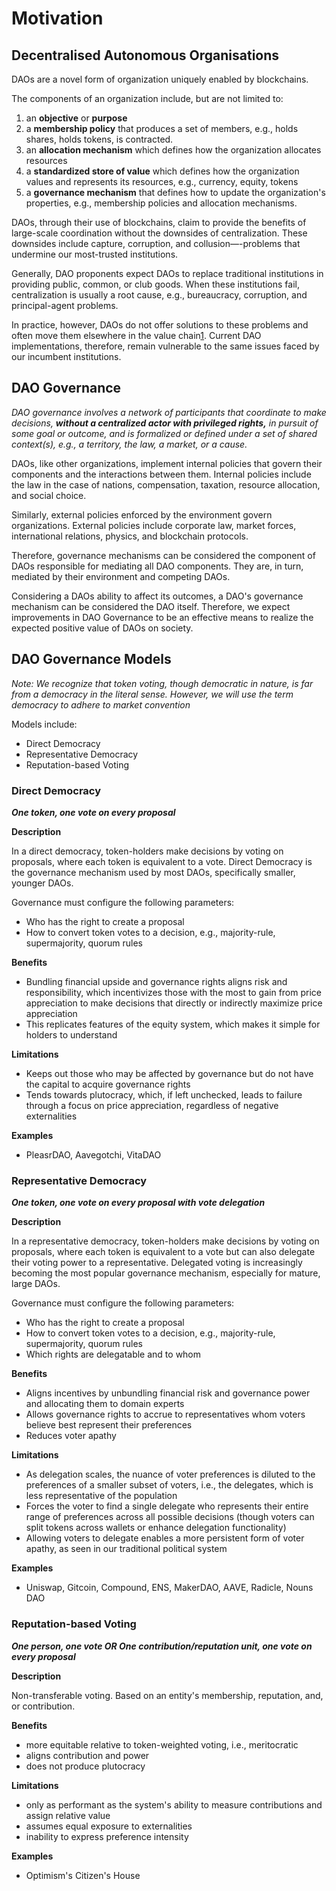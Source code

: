 # Motivation

## Decentralised Autonomous Organisations

DAOs are a novel form of organization uniquely enabled by blockchains.

The components of an organization include, but are not limited to:

1. an **objective** or **purpose**
2. a **membership policy** that produces a set of members, e.g., holds shares, holds tokens, is contracted.
3. an **allocation mechanism** which defines how the organization allocates resources
4. a **standardized store of value** which defines how the organization values and represents its resources, e.g., currency, equity, tokens
5. a **governance mechanism** that defines how to update the organization's properties, e.g., membership policies and allocation mechanisms.

<INSERT DIAGRAM: DAO components>

DAOs, through their use of blockchains, claim to provide the benefits of large-scale coordination without the downsides of centralization. These downsides include capture, corruption, and collusion—-problems that undermine our most-trusted institutions.

Generally, DAO proponents expect DAOs to replace traditional institutions in providing public, common, or club goods. When these institutions fail, centralization is usually a root cause, e.g., bureaucracy, corruption, and principal-agent problems.

In practice, however, DAOs do not offer solutions to these problems and often move them elsewhere in the value chain[1]. Current DAO implementations, therefore, remain vulnerable to the same issues faced by our incumbent institutions.

## DAO Governance

*DAO governance involves a network of participants that coordinate to make decisions, **without a centralized actor with privileged rights,** in pursuit of some goal or outcome, and is formalized or defined under a set of shared context(s), e.g., a territory, the law, a market, or a cause.*

DAOs, like other organizations, implement internal policies that govern their components and the interactions between them. Internal policies include the law in the case of nations, compensation, taxation, resource allocation, and social choice.

Similarly, external policies enforced by the environment govern organizations. External policies include corporate law, market forces, international relations, physics, and blockchain protocols.

Therefore, governance mechanisms can be considered the component of DAOs responsible for mediating all DAO components. They are, in turn, mediated by their environment and competing DAOs.

<INSERT DIAGRAM: DAO Governance Influences>

Considering a DAOs ability to affect its outcomes, a DAO's governance mechanism can be considered the DAO itself. Therefore, we expect improvements in DAO Governance to be an effective means to realize the expected positive value of DAOs on society.

## DAO Governance Models

*Note: We recognize that token voting, though democratic in nature, is far from a democracy in the literal sense. However, we will use the term democracy to adhere to market convention*

Models include:

- Direct Democracy
- Representative Democracy
- Reputation-based Voting

### Direct Democracy

***One token, one vote on every proposal*** 

**Description**

In a direct democracy, token-holders make decisions by voting on proposals, where each token is equivalent to a vote. Direct Democracy is the governance mechanism used by most DAOs, specifically smaller, younger DAOs.

Governance must configure the following parameters:

- Who has the right to create a proposal
- How to convert token votes to a decision, e.g., majority-rule, supermajority, quorum rules

**Benefits**

- Bundling financial upside and governance rights aligns risk and responsibility, which incentivizes those with the most to gain from price appreciation to make decisions that directly or indirectly maximize price appreciation
- This replicates features of the equity system, which makes it simple for holders to understand

**Limitations**

- Keeps out those who may be affected by governance but do not have the capital to acquire governance rights
- Tends towards plutocracy, which, if left unchecked, leads to failure through a focus on price appreciation, regardless of negative externalities

**Examples**

- PleasrDAO, Aavegotchi, VitaDAO

### Representative Democracy

***One token, one vote on every proposal with vote delegation*** 

**Description**

In a representative democracy, token-holders make decisions by voting on proposals, where each token is equivalent to a vote but can also delegate their voting power to a representative. Delegated voting is increasingly becoming the most popular governance mechanism, especially for mature, large DAOs. 

Governance must configure the following parameters:

- Who has the right to create a proposal
- How to convert token votes to a decision, e.g., majority-rule, supermajority, quorum rules
- Which rights are delegatable and to whom

**Benefits**

- Aligns incentives by unbundling financial risk and governance power and allocating them to domain experts
- Allows governance rights to accrue to representatives whom voters believe best represent their preferences
- Reduces voter apathy

**Limitations**

- As delegation scales, the nuance of voter preferences is diluted to the preferences of a smaller subset of voters, i.e., the delegates, which is less representative of the population
- Forces the voter to find a single delegate who represents their entire range of preferences across all possible decisions (though voters can split tokens across wallets or enhance delegation functionality)
- Allowing voters to delegate enables a more persistent form of voter apathy, as seen in our traditional political system

**Examples**

- Uniswap, Gitcoin, Compound, ENS, MakerDAO, AAVE, Radicle, Nouns DAO

### Reputation-based Voting

***One person, one vote OR One contribution/reputation unit, one vote on every proposal*** 

**Description**

Non-transferable voting. Based on an entity's membership, reputation, and, or contribution.

**Benefits**

- more equitable relative to token-weighted voting, i.e., meritocratic
- aligns contribution and power
- does not produce plutocracy

**Limitations**

- only as performant as the system's ability to measure contributions and assign relative value
- assumes equal exposure to externalities
- inability to express preference intensity

**Examples**

- Optimism's Citizen's House

[1]: https://kelsienabben.substack.com/p/towards-a-model-of-resilience-in